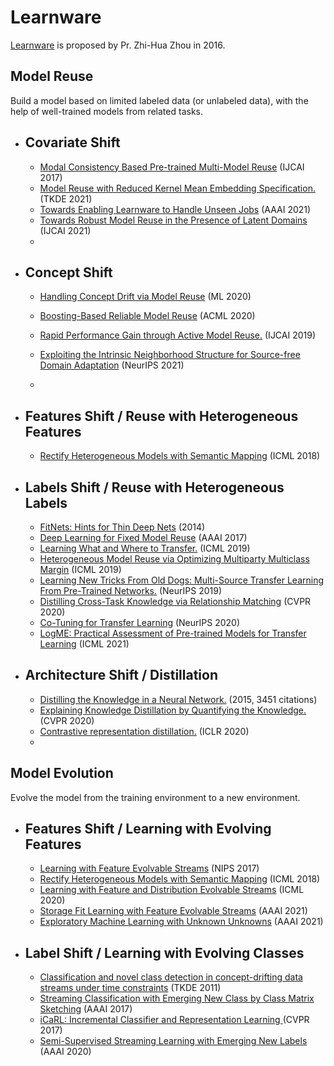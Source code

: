 # Learnware
[Learnware](https://cs.nju.edu.cn/zhouzh/zhouzh.files/publication/fcs16learnware.pdf) is proposed by Pr. Zhi-Hua Zhou in 2016.
## Model Reuse
  Build a model based on limited labeled data (or unlabeled data), with the help of well-trained models from related tasks.

* ## Covariate Shift 
  * [Modal Consistency Based Pre-trained Multi-Model Reuse](https://www.ijcai.org/proceedings/2017/0459.pdf) (IJCAI 2017)
  * [Model Reuse with Reduced Kernel Mean Embedding Specification.](https://arxiv.org/abs/2001.07135) (TKDE 2021)
  * [Towards Enabling Learnware to Handle Unseen Jobs](http://129.211.169.156/publication/aaai21_unseenJob.pdf) (AAAI 2021)
  * [Towards Robust Model Reuse in the Presence of Latent Domains](https://www.ijcai.org/proceedings/2021/0407.pdf) (IJCAI 2021)
  * 
* ## Concept Shift
  
  * [Handling Concept Drift via Model Reuse](https://link.springer.com/article/10.1007/s10994-019-05835-w) (ML 2020)
  * [Boosting-Based Reliable Model Reuse](http://proceedings.mlr.press/v129/ding20a/ding20a.pdf) (ACML 2020)
  * [Rapid Performance Gain through Active Model Reuse.](http://www.lamda.nju.edu.cn/liyf/paper/ijcai19-acmr.pdf) (IJCAI 2019)

  
  * [Exploiting the Intrinsic Neighborhood Structure for Source-free Domain Adaptation](https://arxiv.org/pdf/2110.04202.pdf) (NeurIPS 2021)
  * 
  
* ## Features Shift / Reuse with Heterogeneous Features

  * [Rectify Heterogeneous Models with Semantic Mapping](http://proceedings.mlr.press/v80/ye2018c/ye2018c.pdf) (ICML 2018)

  
* ## Labels Shift / Reuse with Heterogeneous Labels
  * [FitNets: Hints for Thin Deep Nets](https://arxiv.org/abs/1412.6550) (2014)    
  * [Deep Learning for Fixed Model Reuse](https://www.aaai.org/ocs/index.php/AAAI/AAAI17/paper/viewPaper/14586) (AAAI 2017)
  * [Learning What and Where to Transfer.](https://arxiv.org/abs/1905.05901) (ICML 2019)
  * [Heterogeneous Model Reuse via Optimizing Multiparty Multiclass Margin](http://proceedings.mlr.press/v97/wu19c/wu19c.pdf) (ICML 2019)
  * [Learning New Tricks From Old Dogs: Multi-Source Transfer Learning From Pre-Trained Networks.](http://papers.nips.cc/paper/8688-learning-new-tricks-from-old-dogs-multi-source-transfer-learning-from-pre-trained-networks) (NeurIPS 2019)
     <!-- > This paper has tried to mine the ability of multi-source during transfer. Sepecially, they propose maximal correlation weighting to generate an ensemble module to utilize the internal output from multiple pre-trained networks.
     > In my opinion, it seems like the custom stacking where the second model designed by maximize correlation.  
     > So, what kind of ensemble module is reasonable? robust? efficient? ... -->
  * [Distilling Cross-Task Knowledge via Relationship Matching](https://openaccess.thecvf.com/content_CVPR_2020/papers/Ye_Distilling_Cross-Task_Knowledge_via_Relationship_Matching_CVPR_2020_paper.pdf) (CVPR 2020)
  * [Co-Tuning for Transfer Learning](http://ise.thss.tsinghua.edu.cn/~mlong/doc/co-tuning-for-transfer-learning-nips20.pdf) (NeurIPS 2020)
  * [LogME: Practical Assessment of Pre-trained Models for Transfer Learning](http://ise.thss.tsinghua.edu.cn/~mlong/doc/LogME-Practical-Assessment-of-Pre-trained-Models-for-Transfer-Learning-icml21.pdf) (ICML 2021)

* ## Architecture Shift / Distillation
  * [Distilling the Knowledge in a Neural Network.](https://arxiv.org/abs/1503.02531) (2015, 3451 citations)     
  * [Explaining Knowledge Distillation by Quantifying the Knowledge.](https://arxiv.org/abs/2003.03622) (CVPR 2020)  
  * [Contrastive representation distillation.](https://arxiv.org/abs/1910.10699) (ICLR 2020)  
  * 
## Model Evolution
  Evolve the model from the training environment to a new environment.
* ## Features Shift / Learning with Evolving Features
  * [Learning with Feature Evolvable Streams](https://arxiv.org/pdf/1706.05259.pdf) (NIPS 2017)
  * [Rectify Heterogeneous Models with Semantic Mapping](http://proceedings.mlr.press/v80/ye2018c/ye2018c.pdf) (ICML 2018)
  * [Learning with Feature and Distribution Evolvable Streams](http://proceedings.mlr.press/v119/zhang20ad/zhang20ad.pdf) (ICML 2020)
  * [Storage Fit Learning with Feature Evolvable Streams](https://arxiv.org/abs/2007.11280) (AAAI 2021)
  * [Exploratory Machine Learning with Unknown Unknowns](https://www.aaai.org/AAAI21Papers/AAAI-6937.ZhaoP.pdf) (AAAI 2021)
* ## Label Shift / Learning with Evolving Classes
  * [Classification and novel class detection in concept-drifting data streams under time constraints](https://ieeexplore.ieee.org/abstract/document/5453372/) (TKDE 2011)
  * [Streaming Classification with Emerging New Class by Class Matrix Sketching](https://www.aaai.org/ocs/index.php/AAAI/AAAI17/paper/view/14514/14419) (AAAI 2017)
  * [iCaRL: Incremental Classifier and Representation Learning ](http://openaccess.thecvf.com/content_cvpr_2017/html/Rebuffi_iCaRL_Incremental_Classifier_CVPR_2017_paper.html) (CVPR 2017)  
  <!-- >  Use deep feature extractor and nearest-prototype discriminator to learning the novel classes during streaming data. -->
  * [Semi-Supervised Streaming Learning with Emerging New Labels](https://www.aaai.org/Papers/AAAI/2020GB/AAAI-ZhuY.4960.pdf) (AAAI 2020)
  
